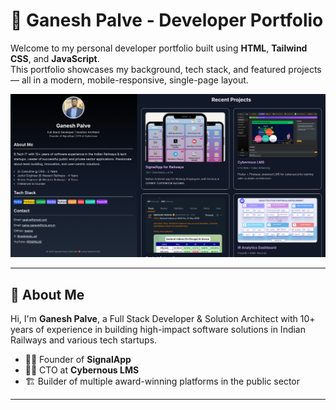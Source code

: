 # 🚀 Ganesh Palve - Developer Portfolio

Welcome to my personal developer portfolio built using **HTML**, **Tailwind CSS**, and **JavaScript**.  
This portfolio showcases my background, tech stack, and featured projects — all in a modern, mobile-responsive, single-page layout.

![Portfolio Screenshot](https://github.com/gpalve/portfolio/blob/main/portfolio.png?raw=true)



---

## 📌 About Me

Hi, I'm **Ganesh Palve**, a Full Stack Developer & Solution Architect with 10+ years of experience in building high-impact software solutions in Indian Railways and various tech startups.

- 👨‍💻 Founder of **SignalApp**
- 👨‍💼 CTO at **Cybernous LMS**
- 🏗️ Builder of multiple award-winning platforms in the public sector

---





